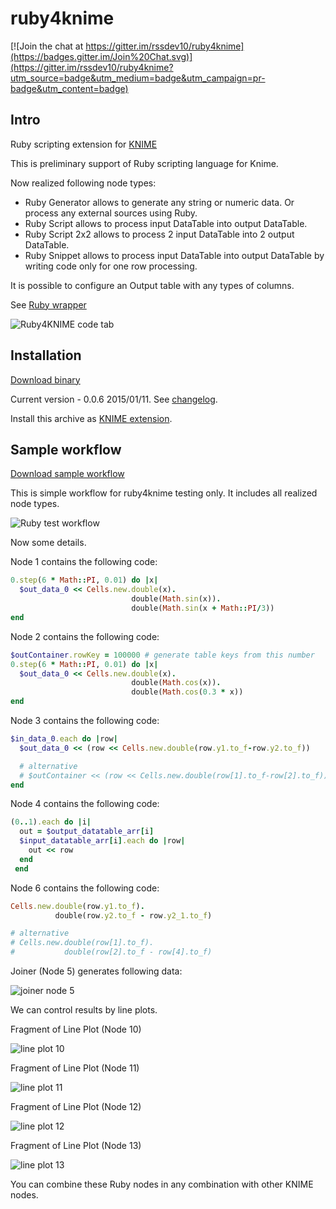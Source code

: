 ruby4knime
==========

[![Join the chat at https://gitter.im/rssdev10/ruby4knime](https://badges.gitter.im/Join%20Chat.svg)](https://gitter.im/rssdev10/ruby4knime?utm_source=badge&utm_medium=badge&utm_campaign=pr-badge&utm_content=badge)

## Intro
Ruby scripting extension for [KNIME](http://knime.org)

This is preliminary support of Ruby scripting language for Knime.

Now realized following node types:

* Ruby Generator allows to generate any string or numeric data. Or process any external sources using Ruby.
* Ruby Script allows to process input DataTable into output DataTable.
* Ruby Script 2x2 allows to process 2 input DataTable into 2 output DataTable.
* Ruby Snippet allows to process input DataTable into output DataTable by writing code only for one row processing.

It is possible to configure an Output table with any types of columns.

See [Ruby wrapper](RubyScript/rb/README.rdoc)


![Ruby4KNIME code tab](doc/pics/r4k_script.png)

## Installation
[Download binary](https://drive.google.com/folderview?id=0Bwx0cbtdU5K6TklLRG90cm5HbFk)

Current version - 0.0.6 2015/01/11. See [changelog](CHANGELOG.md).



Install this archive as [KNIME extension](http://www.knime.org/downloads/update).

## Sample workflow
[Download sample workflow](samples/KNIME_Ruby_Test.zip)

This is simple workflow for ruby4knime testing only. It includes all realized node types.

![Ruby test workflow](doc/pics/workflow.png)

Now some details.

Node 1 contains the following code:

```ruby
0.step(6 * Math::PI, 0.01) do |x|
  $out_data_0 << Cells.new.double(x).
                           double(Math.sin(x)).
                           double(Math.sin(x + Math::PI/3))
end
```

Node 2 contains the following code:

```ruby
$outContainer.rowKey = 100000 # generate table keys from this number
0.step(6 * Math::PI, 0.01) do |x|
  $out_data_0 << Cells.new.double(x).
                           double(Math.cos(x)).
                           double(Math.cos(0.3 * x))
end
```

Node 3 contains the following code:

```ruby
$in_data_0.each do |row|
  $out_data_0 << (row << Cells.new.double(row.y1.to_f-row.y2.to_f))

  # alternative
  # $outContainer << (row << Cells.new.double(row[1].to_f-row[2].to_f))
end
```

Node 4 contains the following code:

```ruby
(0..1).each do |i|
  out = $output_datatable_arr[i]
  $input_datatable_arr[i].each do |row|
    out << row
  end
 end
```

Node 6 contains the following code:

```ruby
Cells.new.double(row.y1.to_f).
          double(row.y2.to_f - row.y2_1.to_f)

# alternative
# Cells.new.double(row[1].to_f).
#           double(row[2].to_f - row[4].to_f)
```

Joiner (Node 5) generates following data:

![joiner node 5](doc/pics/joiner.png)

We can control results by line plots.

Fragment of Line Plot (Node 10)

![line plot 10](doc/pics/output_10.png)

Fragment of Line Plot (Node 11)

![line plot 11](doc/pics/output_11.png)

Fragment of Line Plot (Node 12)

![line plot 12](doc/pics/output_12.png)

Fragment of Line Plot (Node 13)

![line plot 13](doc/pics/output_13.png)

You can combine these Ruby nodes in any combination with other KNIME nodes.